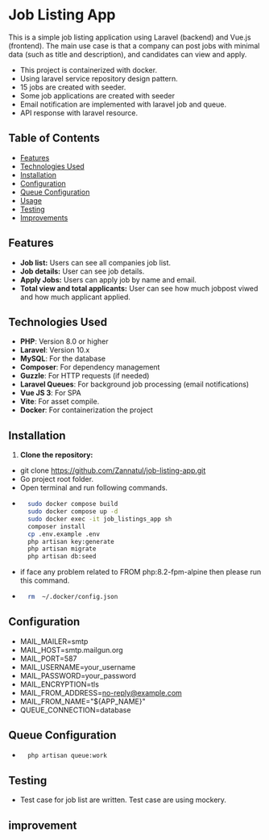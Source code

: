 # Job Listing App

This is a simple job listing application using Laravel (backend) and Vue.js (frontend). The main use case is that a company can post jobs with minimal data (such as title and description), and candidates can view and apply.


- This project is containerized with docker.
- Using laravel service repository design pattern.
- 15 jobs are created with seeder.
- Some job applications are created with seeder
- Email notification are implemented with laravel job and queue.
- API response with laravel resource.


## Table of Contents

- [Features](#features)
- [Technologies Used](#technologies-used)
- [Installation](#installation)
- [Configuration](#configuration)
- [Queue Configuration](#queue-configuration)
- [Usage](#usage)
- [Testing](#testing)
- [Improvements](#improvement)

## Features

- **Job list:** Users can see all companies job list.
- **Job details:** User can see job details.
- **Apply Jobs:** Users can apply job by name and email.
- **Total view and total applicants:** User can see how much jobpost viwed and how much applicant applied.

## Technologies Used

- **PHP**: Version 8.0 or higher
- **Laravel**: Version 10.x
- **MySQL**: For the database
- **Composer**: For dependency management
- **Guzzle**: For HTTP requests (if needed)
- **Laravel Queues**: For background job processing (email notifications)
- **Vue JS 3**: For SPA
- **Vite**: For asset compile.
- **Docker**: For containerization the project

## Installation

1. **Clone the repository:**
- git clone https://github.com/Zannatul/job-listing-app.git
- Go project root folder.
- Open terminal and run following commands.
- ```bash
    sudo docker compose build
    sudo docker compose up -d
    sudo docker exec -it job_listings_app sh
    composer install
    cp .env.example .env
    php artisan key:generate  
    php artisan migrate
    php artisan db:seed

- if face any problem related to FROM php:8.2-fpm-alpine then please run this command.
- ```bash
    rm  ~/.docker/config.json 

## Configuration
- MAIL_MAILER=smtp
- MAIL_HOST=smtp.mailgun.org
- MAIL_PORT=587
- MAIL_USERNAME=your_username
- MAIL_PASSWORD=your_password
- MAIL_ENCRYPTION=tls
- MAIL_FROM_ADDRESS=no-reply@example.com
- MAIL_FROM_NAME="${APP_NAME}"
- QUEUE_CONNECTION=database

## Queue Configuration

- ```bash
    php artisan queue:work

## Testing
- Test case for job list are written. Test case are using mockery.

## improvement



